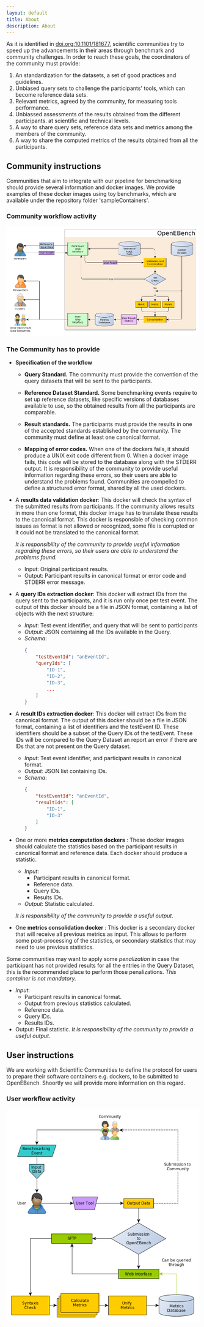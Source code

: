 ```yaml
---
layout: default
title: About
description: About
---
```


As it is identified in [doi.org:10.1101/181677](http://dx.doi.org/10.1101/181677), scientific communities try to speed up the advancements in their areas through benchmark and community challenges. In order to reach these goals, the coordinators of the community must provide:

1. An standardization for the datasets, a set of good practices and guidelines.
2. Unbiased query sets to challenge the participants' tools, which can become reference data sets.
3. Relevant metrics, agreed by the community, for measuring tools performance.
4. Unbiassed assessments of the results obtained from the different participants. at scientific and technical levels.
5. A way to share query sets, reference data sets and metrics among the members of the community.
6. A way to share the computed metrics of the results obtained from all the participants.

## Community instructions

Communities that aim to integrate with our pipeline for benchmarking should provide several information and docker images. We provide examples of these docker images using toy benchmarks, which are available under the repository folder 'sampleContainers'.

### Community workflow activity

![community workflow activity](img/community.png)

### The Community has to provide

* __Specification of the workflow__
  * __Query Standard.__ The community must provide the convention of the query datasets that will be sent to the participants.

  * __Reference Dataset Standard.__ Some benchmarking events require to set up reference datasets, like specific versions of databases available to use, so the obtained results from all the participants are comparable.

  * __Result standards.__ The participants must provide the results in one of the accepted standards established by the community.
The community must define at least one canonical format.

  * __Mapping of error codes.__
When one of the dockers fails, it should produce a UNIX exit code different from 0. When a docker image fails, this code will be stored to the database along with the STDERR output.
It is responsibility of the community to provide useful information regarding these errors, so their users are able to understand the problems found.
Communities are compelled to define a structured error format, shared by all the used dockers.

* A __results data validation docker__: This docker will check the syntax of the submitted results from participants. If the community allows results in more than one format, this docker image has to translate these results to the canonical format. This docker is responsible of checking common issues as format is not allowed or recognized, some file is corrupted or it could not be translated to the canonical format.

  *It is responsibility of the community to provide useful information regarding these errors, so their users are able to understand the problems found.*

  * Input: Original participant results.
  * Output: Participant results in canonical format or error code and STDERR error message.

* A __query IDs extraction docker__: This docker will extract IDs from the query sent to the participants, and it is run only once per test event.
  The output of this docker should be a file in JSON format, containing a list of objects with the next structure:

  * *Input*: Test event identifier, and query that will be sent to participants
  * *Output*: JSON containing all the IDs available in the Query.
  * *Schema*:
	```json
	{
		"testEventId": "anEventId",
		"queryIds": [
			"ID-1",
			"ID-2",
			"ID-3",
			...
		]
	}
	```
* A __result IDs extraction docker__: This docker will extract IDs from the canonical format. The output of this docker should be a file in JSON format, containing a list of identifiers and the testEvent ID. These identifiers should be a subset of the Query IDs of the testEvent.
These IDs will be compared to the Query Dataset an report an error if there are IDs that are not present on the Query dataset.

  * *Input*: Test event identifier, and participant results in canonical format.
  * *Output*: JSON list containing IDs.
  * *Schema*:
	```json
	{
		"testEventId": "anEventId",
		"resultIds": [
			"ID-1",
			"ID-3"
		]
	}
	```

* One or more __metrics computation dockers__ : These docker images should calculate the statistics based on the participant results in canonical format and reference data. Each docker should produce a statistic.

  * *Input*:
    * Participant results in canonical format.
    * Reference data.
    * Query IDs.
    * Results IDs.
  * *Output*: Statistic calculated.

  *It is responsibility of the community to provide a useful output.*

* One __metrics consolidation docker__ : This docker is a secondary docker that will receive all previous metrics as input. This allows to perform some post-processing of the statistics, or secondary statistics that may need to use previous statistics.

 Some communities may want to apply some *penalization* in case the participant has not provided results for all the entries in the Query Dataset, this is the recommended place to perform those penalizations.
*This container is not mandatory.*

  * *Input*:
    * Participant results in canonical format.
    * Output from previous statistics calculated.
    * Reference data.
    * Query IDs.
    * Results IDs.
  * Output: Final statistic.
	*It is responsibility of the community to provide a useful output.*


## User instructions

We are working with Scientific Communities to define the protocol for users to prepare their software containers e.g. dockers, to be submitted to OpenEBench.
Shoortly we will provide more information on this regard.

### User workflow activity

![user workflow activity](img/user.png)

<!--- TODO
### How to upload to the platform.
--->

